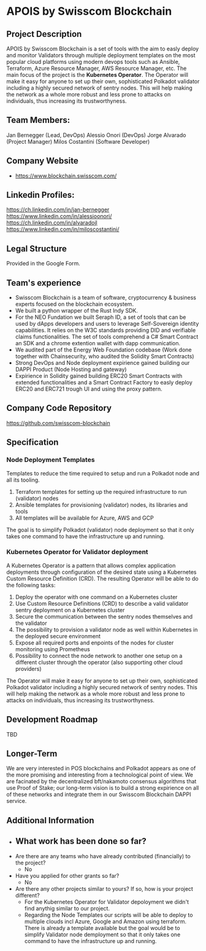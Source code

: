 # APOIS by Swisscom Blockchain

## Project Description

APOIS by Swisscom Blockchain is a set of tools with the aim to easly deploy and monitor Validators through multiple deployment templates on the most popular cloud platforms using modern devops tools such as Ansible, Terraform, Azure Resource Manager, AWS Resource Manager, etc.
The main focus of the project is the **Kubernetes Operator**. The Operator will make it easy for anyone to set up their own, sophisticated Polkadot validator including a highly secured network of sentry nodes.
This will help making the network as a whole more robust and less prone to attacks on individuals, thus increasing its trustworthyness.

## Team Members:

Jan Bernegger (Lead, DevOps)
Alessio Onori (DevOps)
Jorge Alvarado (Project Manager)
Milos Costantini (Software Developer)

## Company Website

- https://www.blockchain.swisscom.com/

## Linkedin Profiles:

https://ch.linkedin.com/in/jan-bernegger
https://www.linkedin.com/in/alessioonori/
https://ch.linkedin.com/in/alvaradojl
https://www.linkedin.com/in/miloscostantini/

## Legal Structure

Provided in the Google Form.

## Team's experience

- Swisscom Blockchain is a team of software, cryptocurrency & business experts focused on the blockchain ecosystem.
- We built a python wrapper of the Rust Indy SDK.
- For the NEO Fundation we built Seraph ID, a set of tools that can be used by dApps developers and users to leverage Self-Sovereign identity capabilities. It relies on the W3C standards providing DID and verifiable claims functionalities. The set of tools comprehend a C# Smart Contract an SDK and a chrome extention wallet with dapp communication.
- We audited part of the Energy Web Foundation codebase (Work done together with Chainsecurity, who audited the Solidity Smart Contracts)
- Strong DevOps and Node deployment expirience gained building our DAPPI Product (Node Hosting and gateway)
- Expirience in Solidity gained building ERC20 Smart Contracts with extended functionalities and a Smart Contract Factory to easly deploy ERC20 and ERC721 trough UI and using
  the proxy pattern.

## Company Code Repository

https://github.com/swisscom-blockchain

## Specification

### Node Deployment Templates

Templates to reduce the time required to setup and run a Polkadot node and all its tooling.

1. Terraform templates for setting up the required infrastructure to run (validator) nodes
2. Ansible templates for provisioning (validator) nodes, its libraries and tools
3. All templates will be available for Azure, AWS and GCP

The goal is to simplify Polkadot (validator) node deployment so that it only takes one command to have the infrastructure up and running.

### Kubernetes Operator for Validator deployment

A Kubernetes Operator is a pattern that allows complex application deployments through configuration of the desired state using a Kubernetes Custom Resource Definition (CRD).
The resulting Operator will be able to do the following tasks:

1. Deploy the operator with one command on a Kubernetes cluster
2. Use Custom Resource Definitions (CRD) to describe a valid validator sentry deployment on a Kubernetes cluster
3. Secure the communication between the sentry nodes themselves and the validator
4. The possibility to provision a validator node as well within Kubernetes in the deployed secure environment
5. Expose all required ports and enpoints of the nodes for cluster monitoring using Prometheus
6. Possibility to connect the node network to another one setup on a different cluster through the operator (also supporting other cloud providers)

The Operator will make it easy for anyone to set up their own, sophisticated Polkadot validator including a highly secured network of sentry nodes.
This will help making the network as a whole more robust and less prone to attacks on individuals, thus increasing its trustworthyness.

## Development Roadmap

TBD

## Longer-Term

We are very interested in POS blockchains and Polkadot appears as one of the more promising and interesting from a technological point of view. We are facinated by the
decentralized bft/nakamoto consensus algorithms that use Proof of Stake; our long-term vision is to build a strong expirience on all of these networks and integrate them in our Swisscom Blockchain DAPPI service.

## Additional Information

- ## What work has been done so far?
- Are there are any teams who have already contributed (financially) to the project?
  - No
- Have you applied for other grants so far?
  - No
- Are there any other projects similar to yours? If so, how is your project different?
  - For the Kubernetes Operator for Validator depoloyment we didn't find anythig similar to our project.
  - Regarding the Node Templates our scripts will be able to deploy to multiple clouds incl Azure, Google and Amazon using terraform. There is already a template available but the goal would be to simplify Validator node demployment so that it only takes one command to have the infrastructure up and running.
